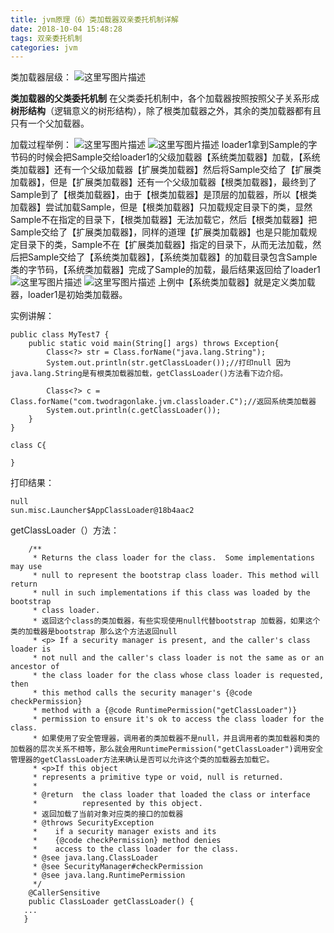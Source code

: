 ```yaml
---
title: jvm原理（6）类加载器双亲委托机制详解
date: 2018-10-04 15:48:28
tags: 双亲委托机制
categories: jvm
---
```


类加载器层级：
![这里写图片描述](20180227223057487.png)
<!-- more -->

**类加载器的父类委托机制**
  在父类委托机制中，各个加载器按照按照父子关系形成**树形结构**（逻辑意义的树形结构），除了根类加载器之外，其余的类加载器都有且只有一个父加载器。

加载过程举例：
![这里写图片描述](20180303143640952.png)
![这里写图片描述](20180303143718490.png)
loader1拿到Sample的字节码的时候会把Sample交给loader1的父级加载器【系统类加载器】加载，【系统类加载器】还有一个父级加载器【扩展类加载器】然后将Sample交给了【扩展类加载器】，但是【扩展类加载器】还有一个父级加载器【根类加载器】，最终到了Sample到了【根类加载器】，由于【根类加载器】是顶层的加载器，所以【根类加载器】尝试加载Sample，但是【根类加载器】只加载规定目录下的类，显然Sample不在指定的目录下，【根类加载器】无法加载它，然后【根类加载器】把Sample交给了【扩展类加载器】，同样的道理【扩展类加载器】也是只能加载规定目录下的类，Sample不在【扩展类加载器】指定的目录下，从而无法加载，然后把Sample交给了【系统类加载器】，【系统类加载器】的加载目录包含Sample类的字节码，【系统类加载器】完成了Sample的加载，最后结果返回给了loader1
![这里写图片描述](20180303145132407.png)
![这里写图片描述](20180303145503257.png)
上例中【系统类加载器】就是定义类加载器，loader1是初始类加载器。

实例讲解：

```
public class MyTest7 {
    public static void main(String[] args) throws Exception{
        Class<?> str = Class.forName("java.lang.String");
        System.out.println(str.getClassLoader());//打印null 因为java.lang.String是有根类加载器加载，getClassLoader()方法看下边介绍。

        Class<?> c = Class.forName("com.twodragonlake.jvm.classloader.C");//返回系统类加载器
        System.out.println(c.getClassLoader());
    }
}

class C{

}
```
打印结果：
```
null
sun.misc.Launcher$AppClassLoader@18b4aac2
```

getClassLoader（）方法：
```
    /**
     * Returns the class loader for the class.  Some implementations may use
     * null to represent the bootstrap class loader. This method will return
     * null in such implementations if this class was loaded by the bootstrap
     * class loader.
     * 返回这个class的类加载器，有些实现使用null代替bootstrap 加载器，如果这个类的加载器是bootstrap 那么这个方法返回null
     * <p> If a security manager is present, and the caller's class loader is
     * not null and the caller's class loader is not the same as or an ancestor of
     * the class loader for the class whose class loader is requested, then
     * this method calls the security manager's {@code checkPermission}
     * method with a {@code RuntimePermission("getClassLoader")}
     * permission to ensure it's ok to access the class loader for the class.
     * 如果使用了安全管理器，调用者的类加载器不是null，并且调用者的类加载器和类的加载器的层次关系不相等，那么就会用RuntimePermission("getClassLoader")调用安全管理器的getClassLoader方法来确认是否可以允许这个类的加载器去加载它。
     * <p>If this object
     * represents a primitive type or void, null is returned.
     *
     * @return  the class loader that loaded the class or interface
     *          represented by this object.
     * 返回加载了当前对象对应类的接口的加载器
     * @throws SecurityException
     *    if a security manager exists and its
     *    {@code checkPermission} method denies
     *    access to the class loader for the class.
     * @see java.lang.ClassLoader
     * @see SecurityManager#checkPermission
     * @see java.lang.RuntimePermission
     */
    @CallerSensitive
    public ClassLoader getClassLoader() {
   ...
   }
   ```

